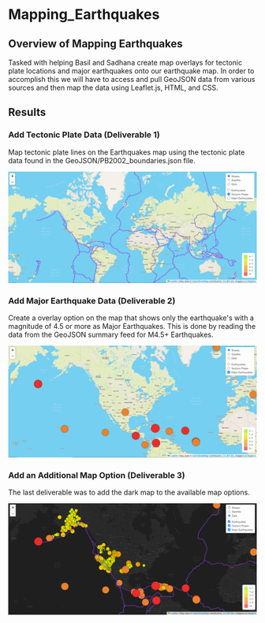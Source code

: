 # Mapping_Earthquakes

## Overview of Mapping Earthquakes
Tasked with helping Basil and Sadhana create map overlays for tectonic plate locations and major earthquakes onto our earthquake map. In order to accomplish this we will have to access and pull GeoJSON data from various sources and then map the data using Leaflet.js, HTML, and CSS.

## Results

### Add Tectonic Plate Data (Deliverable 1)
Map tectonic plate lines on the Earthquakes map using the tectonic plate data found in the GeoJSON/PB2002_boundaries.json file.

![Tectonic Plates](img/tectonic_plates.png)

### Add Major Earthquake Data (Deliverable 2)
Create a overlay option on the map that shows only the earthquake's with a magnitude of 4.5 or more as Major Earthquakes. This is done by reading the data from the GeoJSON summary feed for M4.5+ Earthquakes.

![Major Earthquakes](img/major_earthquakes.png)

### Add an Additional Map Option (Deliverable 3)
The last deliverable was to add the dark map to the available map options.

![Dark Map](img/dark_map.png)
